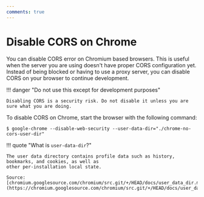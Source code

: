 ```yaml
---
comments: true
---
```


# Disable CORS on Chrome

You can disable CORS error on Chromium based browsers. This is useful when the server you are using
doesn't have proper CORS configuration yet. Instead of being blocked or having to use a proxy
server, you can disable CORS on your browser to continue development.

!!! danger "Do not use this except for development purposes"
    
    Disabling CORS is a security risk. Do not disable it unless you are sure what you are doing.

To disable CORS on Chrome, start the browser with the following command:

```console
$ google-chrome --disable-web-security --user-data-dir="./chrome-no-cors-user-dir"
```

!!! quote "What is `user-data-dir`?"
    
    The user data directory contains profile data such as history, bookmarks, and cookies, as well as
    other per-installation local state.

    Source:
    [chromium.googlesource.com/chromium/src.git/+/HEAD/docs/user_data_dir.md](https://chromium.googlesource.com/chromium/src.git/+/HEAD/docs/user_data_dir.md)
